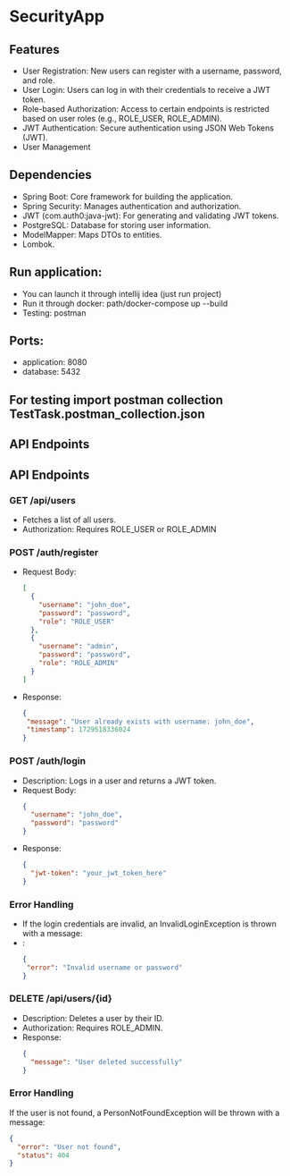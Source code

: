 # SecurityApp
## Features

- User Registration: New users can register with a username, password, and role.
- User Login: Users can log in with their credentials to receive a JWT token.
- Role-based Authorization: Access to certain endpoints is restricted based on user roles (e.g., ROLE_USER, ROLE_ADMIN).
- JWT Authentication: Secure authentication using JSON Web Tokens (JWT).
- User Management
  
## Dependencies

- Spring Boot: Core framework for building the application.
- Spring Security: Manages authentication and authorization.
- JWT (com.auth0:java-jwt): For generating and validating JWT tokens.
- PostgreSQL: Database for storing user information.
- ModelMapper: Maps DTOs to entities.
- Lombok.

 ## Run application: 
 - You can launch it through intellij idea (just run project)
 - Run it through docker: path/docker-compose up --build
 - Testing: postman

## Ports:
- application: 8080
- database: 5432

## For testing import postman collection TestTask.postman_collection.json 

 ## API Endpoints
  
## API Endpoints
### GET /api/users
- Fetches a list of all users.
- Authorization: Requires ROLE_USER or ROLE_ADMIN

### POST /auth/register
- Request Body: 
  ```json
  [
    {
      "username": "john_doe",
      "password": "password",
      "role": "ROLE_USER"
    },
    {
      "username": "admin",
      "password": "password",
      "role": "ROLE_ADMIN"
    }
  ]
- Response:
   ```json
   {
    "message": "User already exists with username: john_doe",
    "timestamp": 1729518336024
   }

### POST /auth/login
- Description: Logs in a user and returns a JWT token.
- Request Body:
  ```json
  {
    "username": "john_doe",
    "password": "password"
  }

- Response:
  ```json
  {
    "jwt-token": "your_jwt_token_here"
  }

  
### Error Handling
 - If the login credentials are invalid, an InvalidLoginException is thrown with a message:
- :
  ```json
  {
   "error": "Invalid username or password"
  }


### DELETE /api/users/{id}
- Description: Deletes a user by their ID.
- Authorization: Requires ROLE_ADMIN.
- Response:
  ```json
  {
    "message": "User deleted successfully"
  }

### Error Handling
If the user is not found, a PersonNotFoundException will be thrown with a message:
```json
{
  "error": "User not found",
  "status": 404
}
